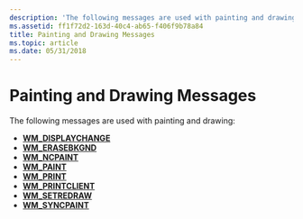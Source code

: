 ```yaml
---
description: 'The following messages are used with painting and drawing:'
ms.assetid: ff1f72d2-163d-40c4-ab65-f406f9b78a84
title: Painting and Drawing Messages
ms.topic: article
ms.date: 05/31/2018
---
```


# Painting and Drawing Messages

The following messages are used with painting and drawing:

-   [**WM\_DISPLAYCHANGE**](wm-displaychange.md)
-   [**WM\_ERASEBKGND**](../winmsg/wm-erasebkgnd.md)
-   [**WM\_NCPAINT**](wm-ncpaint.md)
-   [**WM\_PAINT**](wm-paint.md)
-   [**WM\_PRINT**](wm-print.md)
-   [**WM\_PRINTCLIENT**](wm-printclient.md)
-   [**WM\_SETREDRAW**](wm-setredraw.md)
-   [**WM\_SYNCPAINT**](wm-syncpaint.md)

 

 
